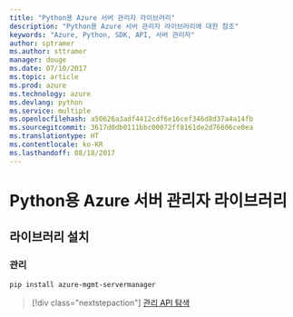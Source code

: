 ```yaml
---
title: "Python용 Azure 서버 관리자 라이브러리"
description: "Python용 Azure 서버 관리자 라이브러리에 대한 참조"
keywords: "Azure, Python, SDK, API, 서버 관리자"
author: sptramer
ms.author: sttramer
manager: douge
ms.date: 07/10/2017
ms.topic: article
ms.prod: azure
ms.technology: azure
ms.devlang: python
ms.service: multiple
ms.openlocfilehash: a50626a3adf4412cdf6e16cef346d8d37a4a14fb
ms.sourcegitcommit: 3617d0db0111bbc00072ff8161de2d76606ce0ea
ms.translationtype: HT
ms.contentlocale: ko-KR
ms.lasthandoff: 08/18/2017
---
```

# <a name="azure-server-manager-libraries-for-python"></a>Python용 Azure 서버 관리자 라이브러리

## <a name="install-the-libraries"></a>라이브러리 설치


### <a name="management"></a>관리

```bash
pip install azure-mgmt-servermanager
```
> [!div class="nextstepaction"]
> [관리 API 탐색](/python/api/overview/azure/servermanager/managementlibrary)
